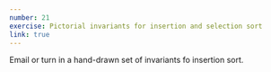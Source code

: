 ```yaml
---
number: 21
exercise: Pictorial invariants for insertion and selection sort
link: true
---
```

Email or turn in a hand-drawn set of invariants fo insertion sort.
